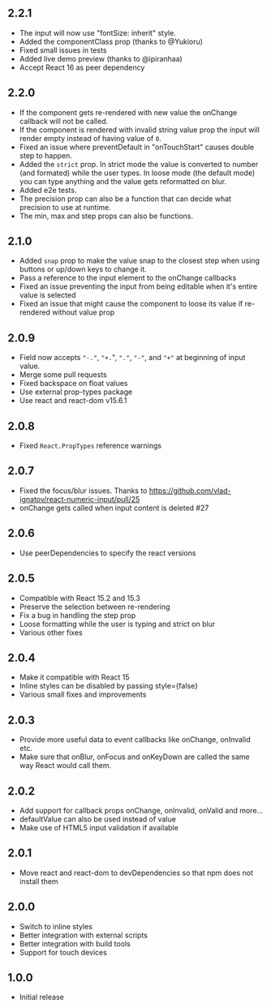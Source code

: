 2.2.1
--------------------------------------------------------------------------------
* The input will now use "fontSize: inherit" style.
* Added the componentClass prop (thanks to @Yukioru)
* Fixed small issues in tests
* Added live demo preview (thanks to @ipiranhaa)
* Accept React 16 as peer dependency

2.2.0
--------------------------------------------------------------------------------
* If the component gets re-rendered with new value the onChange callback will not be called.
* If the component is rendered with invalid string value prop the input will render empty instead of having value of `0`.
* Fixed an issue where preventDefault in "onTouchStart" causes double step to happen.
* Added the `strict` prop. In strict mode the value is converted to number (and formated) while the user types. In loose mode (the default mode) you can type anything and the value gets reformatted on blur.
* Added e2e tests.
* The precision prop can also be a function that can decide what precision to use at runtime.
* The min, max and step props can also be functions.

2.1.0
--------------------------------------------------------------------------------
* Added `snap` prop to make the value snap to the closest step when using buttons or up/down keys to change it.
* Pass a reference to the input element to the onChange callbacks
* Fixed an issue preventing the input from being editable when it's entire value is selected
* Fixed an issue that might cause the component to loose its value if re-rendered without value prop

2.0.9
--------------------------------------------------------------------------------
* Field now accepts `"-."`, `"+.`", `"."`, `"-"`, and `"+"` at beginning of input value.
* Merge some pull requests
* Fixed backspace on float values
* Use external prop-types package
* Use react and react-dom v15.6.1

2.0.8
--------------------------------------------------------------------------------
* Fixed `React.PropTypes` reference warnings

2.0.7
--------------------------------------------------------------------------------
* Fixed the focus/blur issues. Thanks to https://github.com/vlad-ignatov/react-numeric-input/pull/25
* onChange gets called when input content is deleted #27

2.0.6
--------------------------------------------------------------------------------
* Use peerDependencies to specify the react versions


2.0.5
--------------------------------------------------------------------------------
* Compatible with React 15.2 and 15.3
* Preserve the selection between re-rendering
* Fix a bug in handling the step prop
* Loose formatting while the user is typing and strict on blur
* Various other fixes

2.0.4
--------------------------------------------------------------------------------
* Make it compatible with React 15
* Inline styles can be disabled by passing style={false}
* Various small fixes and improvements


2.0.3
--------------------------------------------------------------------------------
* Provide more useful data to event callbacks like onChange, onInvalid etc.
* Make sure that onBlur, onFocus and onKeyDown are called the same way React would
call them.


2.0.2
--------------------------------------------------------------------------------
* Add support for callback props onChange, onInvalid, onValid and more...
* defaultValue can also be used instead of value
* Make use of HTML5 input validation if available


2.0.1
--------------------------------------------------------------------------------
* Move react and react-dom to devDependencies so that npm does not install them


2.0.0
--------------------------------------------------------------------------------
* Switch to inline styles
* Better integration with external scripts
* Better integration with build tools
* Support for touch devices


1.0.0
--------------------------------------------------------------------------------
* Initial release
